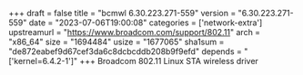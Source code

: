 +++
draft = false
title = "bcmwl 6.30.223.271-559"
version = "6.30.223.271-559"
date = "2023-07-06T19:00:08"
categories = ['network-extra']
upstreamurl = "https://www.broadcom.com/support/802.11"
arch = "x86_64"
size = "1694484"
usize = "1677065"
sha1sum = "de872eabef9d67cef3da6c8dcbcddb208b9f9efd"
depends = "['kernel=6.4.2-1']"
+++
Broadcom 802.11 Linux STA wireless driver